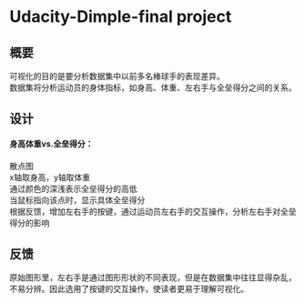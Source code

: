 # Udacity-Dimple-final project
## 概要
可视化的目的是要分析数据集中以前多名棒球手的表现差异。\
数据集将分析运动员的身体指标，如身高、体重、左右手与全垒得分之间的关系。
## 设计
#### 身高体重vs.全垒得分：
散点图\
x轴取身高，y轴取体重\
通过颜色的深浅表示全垒得分的高低\
当鼠标指向该点时，显示具体全垒得分\
根据反馈，增加左右手的按键，通过运动员左右手的交互操作，分析左右手对全垒得分的影响
## 反馈
原始图形里，左右手是通过图形形状的不同表现，但是在数据集中往往显得杂乱，不易分辨。因此选用了按键的交互操作，使读者更易于理解可视化。
